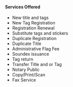 #### Services Offered

- New title and tags
- New Tag Registration
- Registration Renewal
- Substitute tags and stickers
- Duplicate Registration
- Duplicate Title
- Administrative Flag Fee
- Soundex issuance
- Tag return
- Transfer Title and or Tag 
- Notary Public
- Copy/Print/Scan
- Fax Service